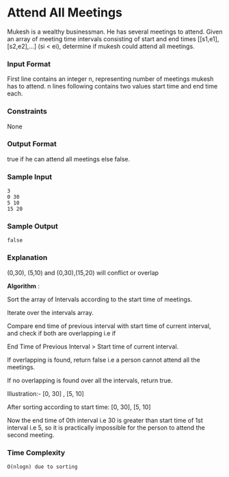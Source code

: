 # Attend All Meetings

Mukesh is a wealthy businessman. He has several meetings to attend. Given an array of meeting time intervals consisting of start and end times [[s1,e1],[s2,e2],...] (si < ei), determine if mukesh could attend all meetings.

### Input Format

First line contains an integer n, representing number of meetings mukesh has to attend. n lines following contains two values start time and end time each.

### Constraints

None

### Output Format

true if he can attend all meetings else false.

### Sample Input

```
3
0 30
5 10
15 20
```

### Sample Output

```
false
```

### Explanation

(0,30), (5,10) and (0,30),(15,20) will conflict or overlap

**Algorithm** :

Sort the array of Intervals according to the start time of meetings.

Iterate over the intervals array.

Compare end time of previous interval with start time of current interval, and check if both are overlapping i.e if

End Time of Previous Interval > Start time of current interval.

If overlapping is found, return false i.e a person cannot attend all the meetings.

If no overlapping is found over all the intervals, return true.

Illustration:-
[0, 30] , [5, 10]

After sorting according to start time:
[0, 30], [5, 10]

Now the end time of 0th interval i.e 30 is greater than start time of 1st interval i.e 5, so it is practically impossible for the person to attend the second meeting.

### Time Complexity

```
O(nlogn) due to sorting
```
